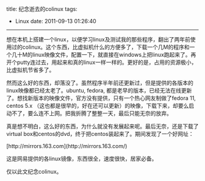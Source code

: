 title: 纪念逝去的colinux
tags:
  - Linux
date: 2011-09-13 01:26:40
---

想在本机上搭建一个linux，以便学习linux及测试我的那些程序，翻出了两年前使用过的colinux。这个东西，比虚拟机什么的方便多了，下载一个几M的程序和一个几十M的linux映像文件，配置一下，就直接在windows上把linux跑起来了。再开个putty连过去，用起来和真的linux一样一样的。更好的是，占用的资源极小，比虚拟机节省多了。
<p>然而这么好的东西，却落没了。虽然程序半年前还更新过，但是提供的各版本的linux映像都已经太老了。ubuntu, fedora, 都是老早的版本，已经无法在线更新了。想找新版本的映像文件，官方没有提供，只有一个热心网友制做了fedora 11, centos 5.x （这也都是很早的，好在还可以更新）的映像，下载下来，却要么启动不了，要么连不上网。把我折腾了整整一天，最后只能无奈的放弃。
<p>真是想不明白，这么好的东西，为什么就没有发展起来呢。最后无奈，还是下载了virtual box和centos的dvd，终于把centos装起来了。期间发现了一个好网址：
<p>[http://mirrors.163.com](http://mirrors.163.com/)
<p>这是网易提供的各linux镜像，东西很全，速度很快，居家必备。
<p>仅以此文纪念colinux。